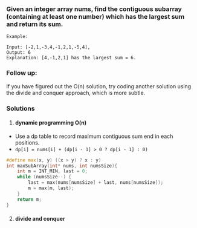 ### Given an integer array nums, find the contiguous subarray (containing at least one number) which has the largest sum and return its sum.

```
Example:

Input: [-2,1,-3,4,-1,2,1,-5,4],
Output: 6
Explanation: [4,-1,2,1] has the largest sum = 6.
```

### Follow up:

If you have figured out the O(n) solution, try coding another solution using the divide and conquer approach, which is more subtle.

### Solutions

1. #### dynamic programming O(n)

- Use a dp table to record maximum contiguous sum end in each positions.
- `dp[i] = nums[i] + (dp[i - 1] > 0 ? dp[i - 1] : 0)`

```c++
#define max(x, y) ((x > y) ? x : y)
int maxSubArray(int* nums, int numsSize){
    int m = INT_MIN, last = 0;
    while (numsSize--) {
        last = max(nums[numsSize] + last, nums[numsSize]);
        m = max(m, last);
    }
    return m;
}
```


2. #### divide and conquer